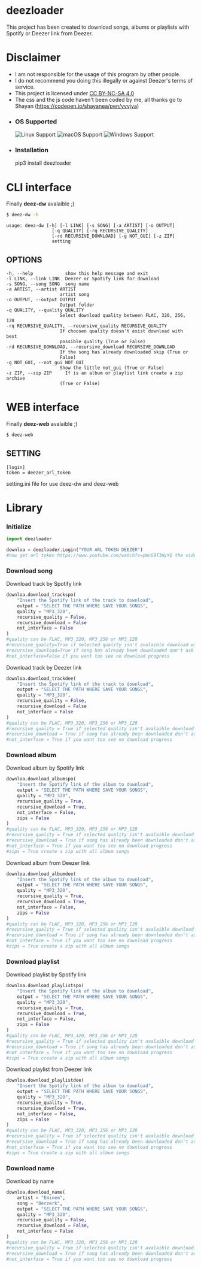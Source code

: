 # deezloader

This project has been created to download songs, albums or playlists with Spotify or Deezer link from Deezer.

# Disclaimer

- I am not responsible for the usage of this program by other people.
- I do not recommend you doing this illegally or against Deezer's terms of service.
- This project is licensed under [CC BY-NC-SA 4.0](https://creativecommons.org/licenses/by-nc-sa/4.0/)
- The css and the js code haven't been coded by me, all thanks go to Shayan (https://codepen.io/shayanea/pen/yvvjya)

* ### OS Supported ###
	![Linux Support](https://img.shields.io/badge/Linux-Support-brightgreen.svg)
	![macOS Support](https://img.shields.io/badge/macOS-Support-brightgreen.svg)
	![Windows Support](https://img.shields.io/badge/Windows-Support-brightgreen.svg)

* ### Installation ###
	pip3 install deezloader

# CLI interface

Finally **deez-dw** avalaible ;)
```bash
$ deez-dw -h
```
	usage: deez-dw [-h] [-l LINK] [-s SONG] [-a ARTIST] [-o OUTPUT]
                     [-q QUALITY] [-rq RECURSIVE_QUALITY]
                     [-rd RECURSIVE_DOWNLOAD] [-g NOT_GUI] [-z ZIP]
                     setting

## OPTIONS
	-h, --help            show this help message and exit
  	-l LINK, --link LINK  Deezer or Spotify link for download
  	-s SONG, --song SONG  song name
  	-a ARTIST, --artist ARTIST
                       	artist song
  	-o OUTPUT, --output OUTPUT
                        Output folder
  	-q QUALITY, --quality QUALITY
                        Select download quality between FLAC, 320, 256, 128
  	-rq RECURSIVE_QUALITY, --recursive_quality RECURSIVE_QUALITY
                        If choosen quality doesn't exist download with best
                        possible quality (True or False)
  	-rd RECURSIVE_DOWNLOAD, --recursive_download RECURSIVE_DOWNLOAD
                        If the song has already downloaded skip (True or
                        False)
  	-g NOT_GUI, --not_gui NOT_GUI
                        Show the little not_gui (True or False)
  	-z ZIP, --zip ZIP     If is an album or playlist link create a zip archive
                        (True or False)

# WEB interface

Finally **deez-web** avalaible ;)
```bash
$ deez-web
```

## SETTING
	[login]
	token = deezer_arl_token

setting.ini file for use deez-dw and deez-web

# Library

### Initialize

```python
import deezloader

downloa = deezloader.Login("YOUR ARL TOKEN DEEZER")
#how get arl token https://www.youtube.com/watch?v=pWcG9T3WyYQ the video is not mine
```

### Download song

Download track by Spotify link

```python
downloa.download_trackspo(
	"Insert the Spotify link of the track to download",
	output = "SELECT THE PATH WHERE SAVE YOUR SONGS",
	quality = "MP3_320",
	recursive_quality = False,
	recursive_download = False
	not_interface = False
)
#quality can be FLAC, MP3_320, MP3_256 or MP3_128
#recursive_quality=True if selected quality isn't avalaible download with best quality possible
#recursive_download=True if song has already been downloaded don't ask for download it again
#not_interface=False if you want too see no download progress
```

Download track by Deezer link
```python
downloa.download_trackdee(
	"Insert the Spotify link of the track to download",
	output = "SELECT THE PATH WHERE SAVE YOUR SONGS",
	quality = "MP3_320",
	recursive_quality = False,
	recursive_download = False
	not_interface = False
)
#quality can be FLAC, MP3_320, MP3_256 or MP3_128
#recursive_quality = True if selected quality isn't avalaible download with best quality possible
#recursive_download = True if song has already been downloaded don't ask for download it again
#not_interface = True if you want too see no download progress
```

### Download album
Download album by Spotify link
```python
downloa.download_albumspo(
	"Insert the Spotify link of the album to download",
	output = "SELECT THE PATH WHERE SAVE YOUR SONGS",
	quality = "MP3_320",
	recursive_quality = True,
	recursive_download = True,
	not_interface = False,
	zips = False
)
#quality can be FLAC, MP3_320, MP3_256 or MP3_128
#recursive_quality = True if selected quality isn't avalaible download with best quality possible
#recursive_download = True if song has already been downloaded don't ask for download it again
#not_interface = True if you want too see no download progress
#zips = True create a zip with all album songs
```

Download album from Deezer link
```python
downloa.download_albumdee(
	"Insert the Spotify link of the album to download",
	output = "SELECT THE PATH WHERE SAVE YOUR SONGS",
	quality = "MP3_320",
	recursive_quality = True,
	recursive_download = True,
	not_interface = False,
	zips = False
)
#quality can be FLAC, MP3_320, MP3_256 or MP3_128
#recursive_quality = True if selected quality isn't avalaible download with best quality possible
#recursive_download = True if song has already been downloaded don't ask for download it again
#not_interface = True if you want too see no download progress
#zips = True create a zip with all album songs
```

### Download playlist

Download playlist by Spotify link
```python
downloa.download_playlistspo(
	"Insert the Spotify link of the album to download",
	output = "SELECT THE PATH WHERE SAVE YOUR SONGS",
	quality = "MP3_320",
	recursive_quality = True,
	recursive_download = True,
	not_interface = False,
	zips = False
)
#quality can be FLAC, MP3_320, MP3_256 or MP3_128
#recursive_quality = True if selected quality isn't avalaible download with best quality possible
#recursive_download = True if song has already been downloaded don't ask for download it again
#not_interface = True if you want too see no download progress
#zips = True create a zip with all album songs
```

Download playlist from Deezer link
```python
downloa.download_playlistdee(
	"Insert the Spotify link of the album to download",
	output = "SELECT THE PATH WHERE SAVE YOUR SONGS",
	quality = "MP3_320",
	recursive_quality = True,
	recursive_download = True,
	not_interface = False,
	zips = False
)
#quality can be FLAC, MP3_320, MP3_256 or MP3_128
#recursive_quality = True if selected quality isn't avalaible download with best quality possible
#recursive_download = True if song has already been downloaded don't ask for download it again
#not_interface = True if you want too see no download progress
#zips = True create a zip with all album songs
```

### Download name

Download by name
```python
downloa.download_name(
	artist = "Eminem",
	song = "Berzerk",
	output = "SELECT THE PATH WHERE SAVE YOUR SONGS",
	quality = "MP3_320",
	recursive_quality = False,
	recursive_download = False,
	not_interface = False
)
#quality can be FLAC, MP3_320, MP3_256 or MP3_128
#recursive_quality = True if selected quality isn't avalaible download with best quality possible
#recursive_download = True if song has already been downloaded don't ask for download it again
#not_interface = True if you want too see no download progress
```